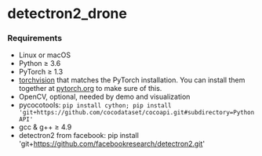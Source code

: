 # detectron2_drone

### Requirements
- Linux or macOS
- Python ≥ 3.6
- PyTorch ≥ 1.3
- [torchvision](https://github.com/pytorch/vision/) that matches the PyTorch installation.
	You can install them together at [pytorch.org](https://pytorch.org) to make sure of this.
- OpenCV, optional, needed by demo and visualization
- pycocotools: `pip install cython; pip install 'git+https://github.com/cocodataset/cocoapi.git#subdirectory=PythonAPI'`
- gcc & g++ ≥ 4.9
- detectron2 from facebook: pip install 'git+https://github.com/facebookresearch/detectron2.git'
